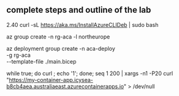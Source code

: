 
## complete steps and outline of the lab

2.40
curl -sL https://aka.ms/InstallAzureCLIDeb | sudo bash


az group create -n rg-aca -l northeurope

az deployment group create -n aca-deploy \
  -g rg-aca \
  --template-file ./main.bicep

  while true; do curl ; echo '1'; done;
  seq 1 200 | xargs -n1 -P20  curl "https://my-container-app.icysea-b8cb4aea.australiaeast.azurecontainerapps.io" > /dev/null